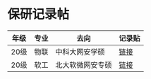 # 保研记录帖

| 年级  | 专业  | 去向       | 记录贴                                          |
| --- | --- | -------- | -------------------------------------------- |
| 20级 | 物联  | 中科大网安学硕  | [链接](https://wyqz.top/p/2802848655.html)     |
| 20级 | 软工  | 北大软微网安专硕 | [链接](https://zhuanlan.zhihu.com/p/672033812) |
